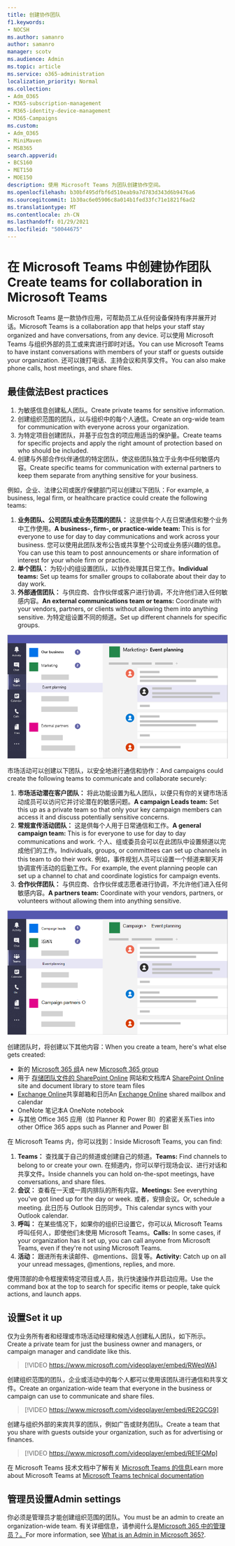 ```yaml
---
title: 创建协作团队
f1.keywords:
- NOCSH
ms.author: samanro
author: samanro
manager: scotv
ms.audience: Admin
ms.topic: article
ms.service: o365-administration
localization_priority: Normal
ms.collection:
- Adm_O365
- M365-subscription-management
- M365-identity-device-management
- M365-Campaigns
ms.custom:
- Adm_O365
- MiniMaven
- MSB365
search.appverid:
- BCS160
- MET150
- MOE150
description: 使用 Microsoft Teams 为团队创建协作空间。
ms.openlocfilehash: b30bf495dfbf6d510eab9a7d783d343d6b9476a6
ms.sourcegitcommit: 1b30ac6e05906c8a014b1fed33fc71e1821f6ad2
ms.translationtype: MT
ms.contentlocale: zh-CN
ms.lasthandoff: 01/29/2021
ms.locfileid: "50044675"
---
```

# <a name="create-teams-for-collaboration-in-microsoft-teams"></a><span data-ttu-id="bce17-103">在 Microsoft Teams 中创建协作团队</span><span class="sxs-lookup"><span data-stu-id="bce17-103">Create teams for collaboration in Microsoft Teams</span></span>

<span data-ttu-id="bce17-104">Microsoft Teams 是一款协作应用，可帮助员工从任何设备保持有序并展开对话。</span><span class="sxs-lookup"><span data-stu-id="bce17-104">Microsoft Teams is a collaboration app that helps your staff stay organized and have conversations, from any device.</span></span> <span data-ttu-id="bce17-105">可以使用 Microsoft Teams 与组织外部的员工或来宾进行即时对话。</span><span class="sxs-lookup"><span data-stu-id="bce17-105">You can use Microsoft Teams to have instant conversations with members of your staff or guests outside your organization.</span></span> <span data-ttu-id="bce17-106">还可以拨打电话、主持会议和共享文件。</span><span class="sxs-lookup"><span data-stu-id="bce17-106">You can also make phone calls, host meetings, and share files.</span></span>

## <a name="best-practices"></a><span data-ttu-id="bce17-107">最佳做法</span><span class="sxs-lookup"><span data-stu-id="bce17-107">Best practices</span></span>

1. <span data-ttu-id="bce17-108">为敏感信息创建私人团队。</span><span class="sxs-lookup"><span data-stu-id="bce17-108">Create private teams for sensitive information.</span></span>
1. <span data-ttu-id="bce17-109">创建组织范围的团队，以与组织中的每个人通信。</span><span class="sxs-lookup"><span data-stu-id="bce17-109">Create an org-wide team for communication with everyone across your organization.</span></span>
1. <span data-ttu-id="bce17-110">为特定项目创建团队，并基于应包含的项应用适当的保护量。</span><span class="sxs-lookup"><span data-stu-id="bce17-110">Create teams for specific projects and apply the right amount of protection based on who should be included.</span></span>
1. <span data-ttu-id="bce17-111">创建与外部合作伙伴通信的特定团队，使这些团队独立于业务中任何敏感内容。</span><span class="sxs-lookup"><span data-stu-id="bce17-111">Create specific teams for communication with external partners to keep them separate from anything sensitive for your business.</span></span>

<span data-ttu-id="bce17-112">例如，企业、法律公司或医疗保健部门可以创建以下团队：</span><span class="sxs-lookup"><span data-stu-id="bce17-112">For example, a business, legal firm, or healthcare practice could create the following teams:</span></span>

1. <span data-ttu-id="bce17-113">**业务团队、公司团队或业务范围的团队：** 这是供每个人在日常通信和整个业务中工作使用。</span><span class="sxs-lookup"><span data-stu-id="bce17-113">**A business-, firm-, or practice-wide team:** This is for everyone to use for day to day communications and work across your business.</span></span> <span data-ttu-id="bce17-114">您可以使用此团队发布公告或共享整个公司或业务感兴趣的信息。</span><span class="sxs-lookup"><span data-stu-id="bce17-114">You can use this team to post announcements or share information of interest for your whole firm or practice.</span></span>
1. <span data-ttu-id="bce17-115">**单个团队：** 为较小的组设置团队，以协作处理其日常工作。</span><span class="sxs-lookup"><span data-stu-id="bce17-115">**Individual teams:** Set up teams for smaller groups to collaborate about their day to day work.</span></span>
1. <span data-ttu-id="bce17-116">**外部通信团队：** 与供应商、合作伙伴或客户进行协调，不允许他们进入任何敏感内容。</span><span class="sxs-lookup"><span data-stu-id="bce17-116">**An external communications team or teams:** Coordinate with your vendors, partners, or clients without allowing them into anything sensitive.</span></span> <span data-ttu-id="bce17-117">为特定组设置不同的频道。</span><span class="sxs-lookup"><span data-stu-id="bce17-117">Set up different channels for specific groups.</span></span>

![包含三个单独的团队的 Microsoft Teams 窗口关系图，用于实现企业内部的安全通信和协作](../media/m365-democracy-teams-business-collab.png)

<span data-ttu-id="bce17-119">市场活动可以创建以下团队，以安全地进行通信和协作：</span><span class="sxs-lookup"><span data-stu-id="bce17-119">And campaigns could create the following teams to communicate and collaborate securely:</span></span>

1. <span data-ttu-id="bce17-120">**市场活动潜在客户团队：** 将此功能设置为私人团队，以便只有你的关键市场活动成员可以访问它并讨论潜在的敏感问题。</span><span class="sxs-lookup"><span data-stu-id="bce17-120">**A campaign Leads team:** Set this up as a private team so that only your key campaign members can access it and discuss potentially sensitive concerns.</span></span>
2. <span data-ttu-id="bce17-121">**常规宣传活动团队：** 这是供每个人用于日常通信和工作。</span><span class="sxs-lookup"><span data-stu-id="bce17-121">**A general campaign team:** This is for everyone to use for day to day communications and work.</span></span> <span data-ttu-id="bce17-122">个人、组或委员会可以在此团队中设置频道以完成他们的工作。</span><span class="sxs-lookup"><span data-stu-id="bce17-122">Individuals, groups, or committees can set up channels in this team to do their work.</span></span> <span data-ttu-id="bce17-123">例如，事件规划人员可以设置一个频道来聊天并协调宣传活动的后勤工作。</span><span class="sxs-lookup"><span data-stu-id="bce17-123">For example, the event planning people can set up a channel to chat and coordinate logistics for campaign events.</span></span>
3. <span data-ttu-id="bce17-124">**合作伙伴团队：** 与供应商、合作伙伴或志愿者进行协调，不允许他们进入任何敏感内容。</span><span class="sxs-lookup"><span data-stu-id="bce17-124">**A partners team:** Coordinate with your vendors, partners, or volunteers without allowing them into anything sensitive.</span></span>

![包含三个单独的团队的 Microsoft Teams 窗口关系图，允许在活动内进行安全通信和协作](../media/m365-democracy-teams-collab.png)

<span data-ttu-id="bce17-126">创建团队时，将创建以下其他内容：</span><span class="sxs-lookup"><span data-stu-id="bce17-126">When you create a team, here's what else gets created:</span></span>

- <span data-ttu-id="bce17-127">新的 [Microsoft 365 组](https://docs.microsoft.com/MicrosoftTeams/office-365-groups)</span><span class="sxs-lookup"><span data-stu-id="bce17-127">A new [Microsoft 365 group](https://docs.microsoft.com/MicrosoftTeams/office-365-groups)</span></span>
- <span data-ttu-id="bce17-128">用于 [存储团队文件的 SharePoint Online](https://docs.microsoft.com/MicrosoftTeams/sharepoint-onedrive-interact) 网站和文档库</span><span class="sxs-lookup"><span data-stu-id="bce17-128">A [SharePoint Online](https://docs.microsoft.com/MicrosoftTeams/sharepoint-onedrive-interact) site and document library to store team files</span></span>
- <span data-ttu-id="bce17-129">[Exchange Online](https://docs.microsoft.com/MicrosoftTeams/exchange-teams-interact)共享邮箱和日历</span><span class="sxs-lookup"><span data-stu-id="bce17-129">An [Exchange Online](https://docs.microsoft.com/MicrosoftTeams/exchange-teams-interact) shared mailbox and calendar</span></span>
- <span data-ttu-id="bce17-130">OneNote 笔记本</span><span class="sxs-lookup"><span data-stu-id="bce17-130">A OneNote notebook</span></span>
- <span data-ttu-id="bce17-131">与其他 Office 365 应用（如 Planner 和 Power BI）的紧密关系</span><span class="sxs-lookup"><span data-stu-id="bce17-131">Ties into other Office 365 apps such as Planner and Power BI</span></span>

<span data-ttu-id="bce17-132">在 Microsoft Teams 内，你可以找到：</span><span class="sxs-lookup"><span data-stu-id="bce17-132">Inside Microsoft Teams, you can find:</span></span>

1. <span data-ttu-id="bce17-133">**Teams：** 查找属于自己的频道或创建自己的频道。</span><span class="sxs-lookup"><span data-stu-id="bce17-133">**Teams:** Find channels to belong to or create your own.</span></span> <span data-ttu-id="bce17-134">在频道内，你可以举行现场会议、进行对话和共享文件。</span><span class="sxs-lookup"><span data-stu-id="bce17-134">Inside channels you can hold on-the-spot meetings, have conversations, and share files.</span></span>
2. <span data-ttu-id="bce17-135">**会议：** 查看在一天或一周内排队的所有内容。</span><span class="sxs-lookup"><span data-stu-id="bce17-135">**Meetings:** See everything you've got lined up for the day or week.</span></span> <span data-ttu-id="bce17-136">或者，安排会议。</span><span class="sxs-lookup"><span data-stu-id="bce17-136">Or, schedule a meeting.</span></span> <span data-ttu-id="bce17-137">此日历与 Outlook 日历同步。</span><span class="sxs-lookup"><span data-stu-id="bce17-137">This calendar syncs with your Outlook calendar.</span></span>
3. <span data-ttu-id="bce17-138">**呼叫：** 在某些情况下，如果你的组织已设置它，你可以从 Microsoft Teams 呼叫任何人，即使他们未使用 Microsoft Teams。</span><span class="sxs-lookup"><span data-stu-id="bce17-138">**Calls:** In some cases, if your organization has it set up, you can call anyone from Microsoft Teams, even if they're not using Microsoft Teams.</span></span>
4. <span data-ttu-id="bce17-139">**活动：** 跟进所有未读邮件、@mentions、回复等。</span><span class="sxs-lookup"><span data-stu-id="bce17-139">**Activity:** Catch up on all your unread messages, @mentions, replies, and more.</span></span>

<span data-ttu-id="bce17-140">使用顶部的命令框搜索特定项目或人员，执行快速操作并启动应用。</span><span class="sxs-lookup"><span data-stu-id="bce17-140">Use the command box at the top to search for specific items or people, take quick actions, and launch apps.</span></span>

## <a name="set-it-up"></a><span data-ttu-id="bce17-141">设置</span><span class="sxs-lookup"><span data-stu-id="bce17-141">Set it up</span></span>

<span data-ttu-id="bce17-142">仅为业务所有者和经理或市场活动经理和候选人创建私人团队，如下所示。</span><span class="sxs-lookup"><span data-stu-id="bce17-142">Create a private team for just the business owner and managers, or campaign manager and candidate like this.</span></span>

> [!VIDEO https://www.microsoft.com/videoplayer/embed/RWeqWA]

<span data-ttu-id="bce17-143">创建组织范围的团队，企业或活动中的每个人都可以使用该团队进行通信和共享文件。</span><span class="sxs-lookup"><span data-stu-id="bce17-143">Create an organization-wide team that everyone in the business or campaign can use to communicate and share files.</span></span>

> [!VIDEO https://www.microsoft.com/videoplayer/embed/RE2GCG9]

<span data-ttu-id="bce17-144">创建与组织外部的来宾共享的团队，例如广告或财务团队。</span><span class="sxs-lookup"><span data-stu-id="bce17-144">Create a team that you share with guests outside your organization, such as for advertising or finances.</span></span>

> [!VIDEO https://www.microsoft.com/videoplayer/embed/RE1FQMp]

<span data-ttu-id="bce17-145">在 Microsoft Teams 技术文档中了解有关 [Microsoft Teams 的信息](https://docs.microsoft.com/microsoftteams/microsoft-teams)</span><span class="sxs-lookup"><span data-stu-id="bce17-145">Learn more about Microsoft Teams at [Microsoft Teams technical documentation](https://docs.microsoft.com/microsoftteams/microsoft-teams)</span></span>

## <a name="admin-settings"></a><span data-ttu-id="bce17-146">管理员设置</span><span class="sxs-lookup"><span data-stu-id="bce17-146">Admin settings</span></span>

<span data-ttu-id="bce17-147">你必须是管理员才能创建组织范围的团队。</span><span class="sxs-lookup"><span data-stu-id="bce17-147">You must be an admin to create an organization-wide team.</span></span> <span data-ttu-id="bce17-148">有关详细信息，请参阅什么是[Microsoft 365 中的管理员？。](https://support.office.com/article/what-is-an-admin-e123627e-4892-4461-b9aa-1b6d57a5cfa4?ui=en-US&rs=en-US&ad=US)</span><span class="sxs-lookup"><span data-stu-id="bce17-148">For more information, see [What is an Admin in Microsoft 365?](https://support.office.com/article/what-is-an-admin-e123627e-4892-4461-b9aa-1b6d57a5cfa4?ui=en-US&rs=en-US&ad=US).</span></span>
